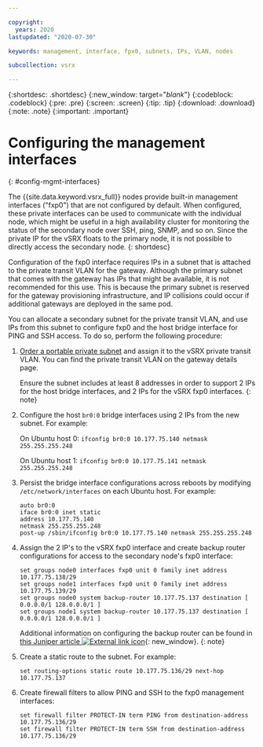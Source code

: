 ```yaml
---

copyright:
  years: 2020
lastupdated: "2020-07-30"

keywords: management, interface, fpx0, subnets, IPs, VLAN, nodes

subcollection: vsrx

---
```


{:shortdesc: .shortdesc}
{:new_window: target="_blank_"}
{:codeblock: .codeblock}
{:pre: .pre}
{:screen: .screen}
{:tip: .tip}
{:download: .download}
{:note: .note}
{:important: .important}

# Configuring the management interfaces
{: #config-mgmt-interfaces}

The {{site.data.keyword.vsrx_full}} nodes provide built-in management interfaces ("fxp0") that are not configured by default. When configured, these private interfaces can be used to communicate with the individual node, which might be useful in a high availability cluster for monitoring the status of the secondary node over SSH, ping, SNMP, and so on. Since the private IP for the vSRX floats to the primary node, it is not possible to directly access the secondary node.
{: shortdesc}

Configuration of the fxp0 interface requires IPs in a subnet that is attached to the private transit VLAN for the gateway. Although the primary subnet that comes with the gateway has IPs that might be available, it is not recommended for this use. This is because the primary subnet is reserved for the gateway provisioning infrastructure, and IP collisions could occur if additional gateways are deployed in the same pod.

You can allocate a secondary subnet for the private transit VLAN, and use IPs from this subnet to configure fxp0 and the host bridge interface for PING and SSH access. To do so, perform the following procedure:

1. [Order a portable private subnet](https://cloud.ibm.com/classic/network/subnet/provision) and assign it to the vSRX private transit VLAN. You can find the private transit VLAN on the gateway details page.

   Ensure the subnet includes at least 8 addresses in order to support 2 IPs for the host bridge interfaces, and 2 IPs for the vSRX fxp0 interfaces.
   {: note}

2. Configure the host `br0:0` bridge interfaces using 2 IPs from the new subnet. For example:

   On Ubuntu host 0: `ifconfig br0:0 10.177.75.140 netmask 255.255.255.248`

   On Ubuntu host 1: `ifconfig br0:0 10.177.75.141 netmask 255.255.255.248`

3. Persist the bridge interface configurations across reboots by modifying `/etc/network/interfaces` on each Ubuntu host. For example:

   ```
   auto br0:0
   iface br0:0 inet static
   address 10.177.75.140
   netmask 255.255.255.248
   post-up /sbin/ifconfig br0:0 10.177.75.140 netmask 255.255.255.248
   ```

4. Assign the 2 IP's to the vSRX fxp0 interface and create backup router configurations for access to the secondary node's fxp0 interface:

   ```
   set groups node0 interfaces fxp0 unit 0 family inet address 10.177.75.138/29
   set groups node1 interfaces fxp0 unit 0 family inet address 10.177.75.139/29
   set groups node0 system backup-router 10.177.75.137 destination [ 0.0.0.0/1 128.0.0.0/1 ]
   set groups node1 system backup-router 10.177.75.137 destination [ 0.0.0.0/1 128.0.0.0/1 ]
   ```

   Additional information on configuring the backup router can be found in [this Juniper article ![External link icon](../../icons/launch-glyph.svg "External link icon")](https://kb.juniper.net/InfoCenter/index?page=content&id=KB17161&actp=METADATA){: new_window}.
   {: note}

5. Create a static route to the subnet. For example:

   `set routing-options static route 10.177.75.136/29 next-hop 10.177.75.137`

6. Create firewall filters to allow PING and SSH to the fxp0 management interfaces:

   ```
   set firewall filter PROTECT-IN term PING from destination-address 10.177.75.136/29
   set firewall filter PROTECT-IN term SSH from destination-address 10.177.75.136/29
   ```
